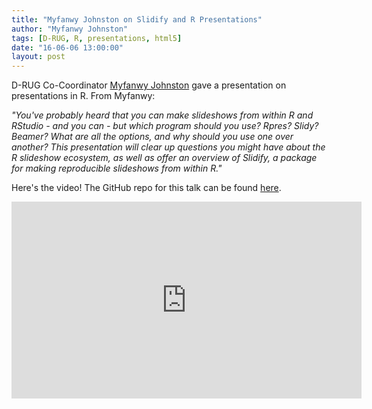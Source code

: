 ```yaml
---
title: "Myfanwy Johnston on Slidify and R Presentations"
author: "Myfanwy Johnston"
tags: [D-RUG, R, presentations, html5]
date: "16-06-06 13:00:00"
layout: post
---
```


D-RUG Co-Coordinator [Myfanwy Johnston](www.voovarb.com) gave a presentation on presentations in R.  From Myfanwy:

   *"You've probably heard that you can make slideshows from within R and RStudio - and you can - but which program should you use?  Rpres?  Slidy?  Beamer?  What are all the options, and why should you use one over another?  This presentation will clear up questions you might have about the R slideshow ecosystem, as well as offer an overview of Slidify, a package for making  reproducible slideshows from within R."*

Here's the video!  The GitHub repo for this talk can be found [here](https://github.com/Myfanwy/SlidifyPresentation).  


<iframe width="560" height="315" src="https://www.youtube.com/watch?v=An6HwO8ZVmw" frameborder="0" allowfullscreen></iframe>



